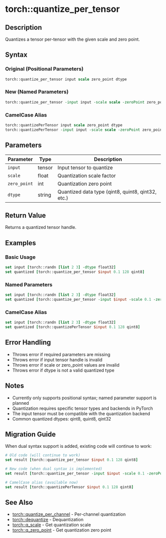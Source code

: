 # torch::quantize_per_tensor

## Description
Quantizes a tensor per-tensor with the given scale and zero point.

## Syntax

### Original (Positional Parameters)
```tcl
torch::quantize_per_tensor input scale zero_point dtype
```

### New (Named Parameters)
```tcl
torch::quantize_per_tensor -input input -scale scale -zeroPoint zero_point -dtype dtype
```

### CamelCase Alias
```tcl
torch::quantizePerTensor input scale zero_point dtype
torch::quantizePerTensor -input input -scale scale -zeroPoint zero_point -dtype dtype
```

## Parameters

| Parameter | Type | Description |
|-----------|------|-------------|
| `input` | tensor | Input tensor to quantize |
| `scale` | float | Quantization scale factor |
| `zero_point` | int | Quantization zero point |
| `dtype` | string | Quantized data type (qint8, quint8, qint32, etc.) |

## Return Value
Returns a quantized tensor handle.

## Examples

### Basic Usage
```tcl
set input [torch::randn [list 2 3] -dtype float32]
set quantized [torch::quantize_per_tensor $input 0.1 128 qint8]
```

### Named Parameters
```tcl
set input [torch::randn [list 2 3] -dtype float32]
set quantized [torch::quantize_per_tensor -input $input -scale 0.1 -zeroPoint 128 -dtype qint8]
```

### CamelCase Alias
```tcl
set input [torch::randn [list 2 3] -dtype float32]
set quantized [torch::quantizePerTensor $input 0.1 128 qint8]
```

## Error Handling
- Throws error if required parameters are missing
- Throws error if input tensor handle is invalid
- Throws error if scale or zero_point values are invalid
- Throws error if dtype is not a valid quantized type

## Notes
- Currently only supports positional syntax; named parameter support is planned
- Quantization requires specific tensor types and backends in PyTorch
- The input tensor must be compatible with the quantization backend
- Common quantized dtypes: qint8, quint8, qint32

## Migration Guide
When dual syntax support is added, existing code will continue to work:

```tcl
# Old code (will continue to work)
set result [torch::quantize_per_tensor $input 0.1 128 qint8]

# New code (when dual syntax is implemented)
set result [torch::quantize_per_tensor -input $input -scale 0.1 -zeroPoint 128 -dtype qint8]

# CamelCase alias (available now)
set result [torch::quantizePerTensor $input 0.1 128 qint8]
```

## See Also
- [torch::quantize_per_channel](quantize_per_channel.md) - Per-channel quantization
- [torch::dequantize](dequantize.md) - Dequantization
- [torch::q_scale](q_scale.md) - Get quantization scale
- [torch::q_zero_point](q_zero_point.md) - Get quantization zero point 